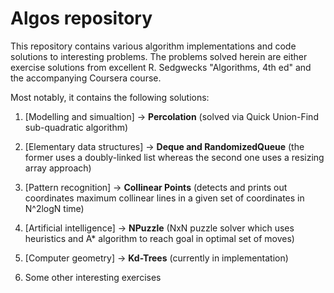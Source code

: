 Algos repository
=================

This repository contains various algorithm implementations and code solutions to interesting problems.
The problems solved herein are either exercise solutions from excellent R. Sedgwecks "Algorithms, 4th ed" 
and the accompanying Coursera course.

Most notably, it contains the following solutions:

1. [Modelling and simualtion] -> <b>Percolation</b> (solved via Quick Union-Find sub-quadratic algorithm)

2. [Elementary data structures] -> <b>Deque and RandomizedQueue</b> (the former uses a doubly-linked list whereas the second one uses a resizing array approach)
3. [Pattern recognition] ->  <b>Collinear Points</b> (detects and prints out coordinates maximum collinear lines in a given set of coordinates in N^2logN time)
4. [Artificial intelligence] -> <b>NPuzzle</b> (NxN puzzle solver which uses heuristics and A* algorithm to reach goal in optimal set of moves)
5. [Computer geometry] -> <b>Kd-Trees</b> (currently in implementation)
6. Some other interesting exercises